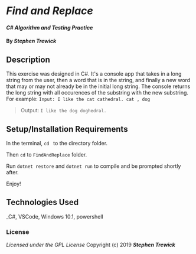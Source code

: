 # _Find and Replace_
#### _C# Algorithm and Testing Practice_
#### By _**Stephen Trewick**_

## Description

This exercise was designed in C#. It's a console app that takes in a long string from the user, then a word that is in the string, and finally a new word that may or may not already be in the initial long string. The console returns the long string with all occurences of the substring with the new substring. 
For example: `Input: I like the cat cathedral. cat , dog`
> Output: `I like the dog doghedral.`

## Setup/Installation Requirements

In the terminal, `cd ` to the directory folder.

Then `cd` to `FindAndReplace` folder.

Run `dotnet restore` and `dotnet run` to compile and be prompted shortly after.

Enjoy!

## Technologies Used
_C#, VSCode, Windows 10.1, powershell

### License
*Licensed under the GPL License*
Copyright (c) 2019 **_Stephen Trewick_**